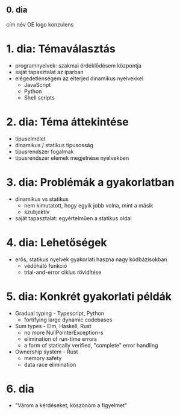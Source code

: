 ## 0. dia
cím
név
OE logo
konzulens

# 1. dia: Témaválasztás
- programnyelvek: szakmai érdeklődésem központja
- saját tapasztalat az iparban
- elégedetlenségem az elterjed dinamikus nyelvekkel
    - JavaScript
    - Python
    - Shell scripts

# 2. dia: Téma áttekintése
- típuselmélet
- dinamikus / statikus típusosság
- típusrendszer fogalmak
- típusrendszer elemek megjelnése nyelvekben

# 3. dia: Problémák a gyakorlatban
- dinamikus vs statikus
    - nem kimutatott, hogy egyik jobb volna, mint a másik
    - szubjektív
- saját tapasztalat: egyértelműen a statikus oldal

# 4. dia: Lehetőségek
- erős, statikus nyelvek gyakorlati haszna nagy kódbázisokban
    - védőháló funkció
    - trial-and-error ciklus rövidítése

# 5. dia: Konkrét gyakorlati példák
- Gradual typing - Typescript, Python
    - fortifying large dynamic codebases
- Sum types - Elm, Haskell, Rust
    - no more NullPointerException-s
    - elimination of run-time errors
    - a form of statically verified, "complete" error handling
- Ownership system - Rust
    - memory safety
    - data race elimination

# 6. dia
- "Várom a kérdéseket, köszönöm a figyelmet"
